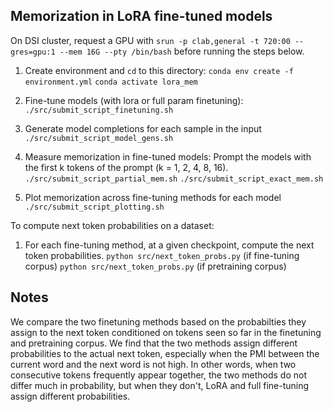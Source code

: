 ## Memorization in LoRA fine-tuned models 

On DSI cluster, request a GPU with `srun -p clab,general -t 720:00 --gres=gpu:1 --mem 16G --pty /bin/bash` before running the steps below.

1. Create environment and `cd` to this directory: 
    `conda env create -f environment.yml`
    `conda activate lora_mem`

2. Fine-tune models (with lora or full param finetuning): 
    `./src/submit_script_finetuning.sh`

3. Generate model completions for each sample in the input
    `./src/submit_script_model_gens.sh`

4. Measure memorization in fine-tuned models: Prompt the models with the first k tokens of the prompt (k = 1, 2, 4, 8, 16).
    `./src/submit_script_partial_mem.sh`
    `./src/submit_script_exact_mem.sh`

4. Plot memorization across fine-tuning methods for each model 
    `./src/submit_script_plotting.sh`

To compute next token probabilities on a dataset: 
1. For each fine-tuning method, at a given checkpoint, compute the next token probabilities.
    `python src/next_token_probs.py` (if fine-tuning corpus)
    `python src/next_token_probs.py` (if pretraining corpus)

## Notes
We compare the two finetuning methods based on the probabilties they assign to the next token conditioned on tokens seen so far in the finetuning and pretraining corpus. We find that the two methods assign different probabilities to the actual next token, especially when the PMI between the current word and the next word is not high. In other words, when two consecutive tokens frequently appear together, the two methods do not differ much in probability, but when they don't, LoRA and full fine-tuning assign different probabilities.
